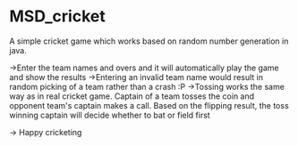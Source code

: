 # MSD_cricket
A simple cricket game which works based on random number generation in java.

->Enter the team names and overs and it will automatically play the game and show the results
->Entering an invalid team name would result in random picking of a team rather than a crash :P
->Tossing works the same way as in real cricket game. Captain of a team tosses the coin and opponent team's captain makes a call. Based on the flipping
result, the toss winning captain will decide whether to bat or field first

-> Happy cricketing 

